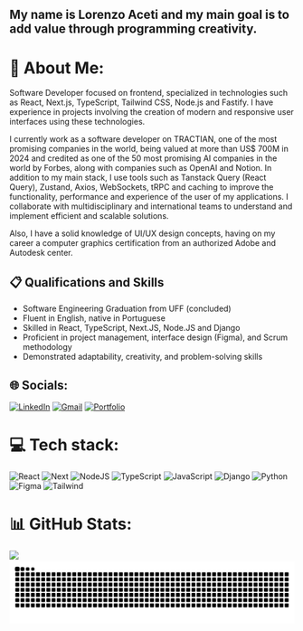 ## My name is Lorenzo Aceti and my main goal is to add value through programming creativity.

# 💫 About Me:
Software Developer focused on frontend, specialized in technologies such as React, Next.js, TypeScript, Tailwind CSS, Node.js and Fastify. I have experience in projects involving the creation of modern and responsive user interfaces using these technologies.

I currently work as a software developer on TRACTIAN, one of the most promising companies in the world, being valued at more than US$ 700M in 2024 and credited as one of the 50 most promising AI companies in the world by Forbes, along with companies such as OpenAI and Notion. In addition to my main stack, I use tools such as Tanstack Query (React Query), Zustand, Axios, WebSockets, tRPC and caching to improve the functionality, performance and experience of the user of my applications. I collaborate with multidisciplinary and international teams to understand and implement efficient and scalable solutions.

Also, I have a solid knowledge of UI/UX design concepts, having on my career a computer graphics certification from an authorized Adobe and Autodesk center.

## 📋 Qualifications and Skills

- Software Engineering Graduation from UFF (concluded)
- Fluent in English, native in Portuguese
- Skilled in React, TypeScript, Next.JS, Node.JS and Django
- Proficient in project management, interface design (Figma), and Scrum methodology
- Demonstrated adaptability, creativity, and problem-solving skills


## 🌐 Socials:
 [![LinkedIn](https://img.shields.io/badge/LinkedIn-%230077B5.svg?logo=linkedin&logoColor=white)](https://linkedin.com/in/lorenzoaceti) [![Gmail](https://img.shields.io/badge/Gmail-%23DD0031.svg?&logo=gmail&logoColor=white)](mailto:lorenzo.acetii@gmail.com)
 [![Portfolio](https://img.shields.io/badge/Portfolio-%FFFFFF.svg?&logo=firefox&logoColor=white)](https://lorenzoaceti.com)

# 💻 Tech stack:
![React](https://img.shields.io/badge/React-20232A?style=for-the-badge&logo=react&logoColor=61DAFB) ![Next](https://img.shields.io/badge/Next-black?style=for-the-badge&logo=next.js&logoColor=white)
![NodeJS](https://img.shields.io/badge/node.js-6DA55F?style=for-the-badge&logo=node.js&logoColor=white)
![TypeScript](https://img.shields.io/badge/TypeScript-007ACC?style=for-the-badge&logo=typescript&logoColor=white) ![JavaScript](https://img.shields.io/badge/JavaScript-F7DF1E?style=for-the-badge&logo=javascript&logoColor=black) ![Django](https://img.shields.io/badge/django-%23092E20.svg?style=for-the-badge&logo=django&logoColor=white)
 ![Python](https://img.shields.io/badge/python-3670A0?style=for-the-badge&logo=python&logoColor=ffdd54) ![Figma](https://img.shields.io/badge/Figma-696969?style=for-the-badge&logo=figma&logoColor=figma) ![Tailwind](https://img.shields.io/badge/tailwindcss-%2338B2AC.svg?style=for-the-badge&logo=tailwind-css&logoColor=white)




# 📊 GitHub Stats:
![](https://github-readme-stats.vercel.app/api/top-langs/?username=lorenzoa7&theme=dark&hide_border=true&include_all_commits=true&count_private=true&layout=compact&exclude_repo=ControleCompraVenda) ![Snake animation](https://github.com/lorenzoa7/lorenzoa7/blob/output/github-contribution-grid-snake.svg)

 
